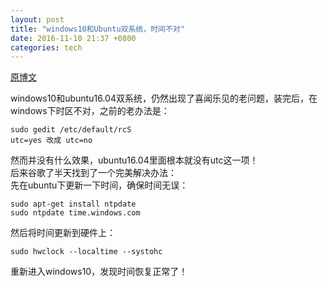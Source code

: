 ```yaml
---
layout: post
title: "windows10和Ubuntu双系统，时间不对"
date: 2016-11-10 21:37 +0800
categories: tech
---
```

[原博文](http://www.cnblogs.com/qf19910623/p/5559514.html)  

windows10和ubuntu16.04双系统，仍然出现了喜闻乐见的老问题，装完后，在windows下时区不对，之前的老办法是：  

    sudo gedit /etc/default/rcS
    utc=yes 改成 utc=no

然而并没有什么效果，ubuntu16.04里面根本就没有utc这一项！  
后来谷歌了半天找到了一个完美解决办法：  
先在ubuntu下更新一下时间，确保时间无误：  

    sudo apt-get install ntpdate
    sudo ntpdate time.windows.com

然后将时间更新到硬件上：  

    sudo hwclock --localtime --systohc

重新进入windows10，发现时间恢复正常了！
